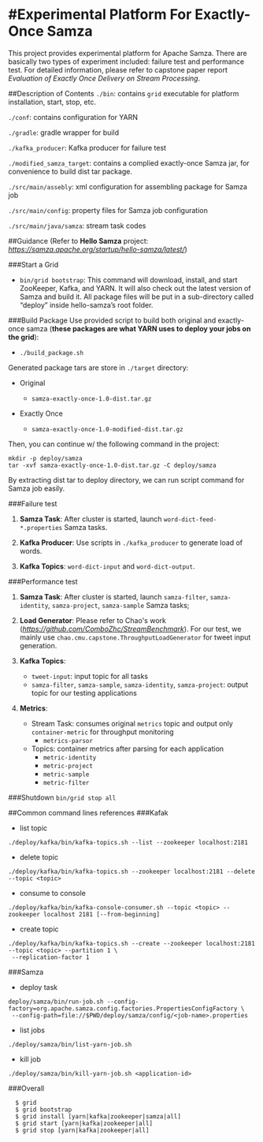 #Experimental Platform For Exactly-Once Samza
======================================
This project provides experimental platform for Apache Samza. There are basically two types of experiment included: failure test and performance test. For detailed information, please refer to capstone paper report *Evaluation of Exactly Once Delivery on Stream Processing*.

##Description of Contents
`./bin`: contains `grid` executable for platform installation, start, stop, etc.

`./conf`: contains configuration for YARN

`./gradle`: gradle wrapper for build

`./kafka_producer`: Kafka producer for failure test

`./modified_samza_target`: contains a complied exactly-once Samza jar, for convenience to build dist tar package.

`./src/main/assebly`: xml configuration for assembling package for Samza job

`./src/main/config`: property files for Samza job configuration

`./src/main/java/samza`: stream task codes

##Guidance
(Refer to **Hello Samza** project: <em>https://samza.apache.org/startup/hello-samza/latest/</em>)

###Start a Grid
* `bin/grid bootstrap`: This command will download, install, and start ZooKeeper, Kafka, and YARN. It will also check out the latest version of Samza and build it. All package files will be put in a sub-directory called “deploy” inside hello-samza’s root folder.

###Build Package
Use provided script to build both original and exactly-once samza (**these packages are what YARN uses to deploy your jobs on the grid**):

* `./build_package.sh`

Generated package tars are store in `./target` directory:

- Original

	* `samza-exactly-once-1.0-dist.tar.gz`             

- Exactly Once 
	* `samza-exactly-once-1.0-modified-dist.tar.gz`

Then, you can continue w/ the following command in the project:

```
mkdir -p deploy/samza
tar -xvf samza-exactly-once-1.0-dist.tar.gz -C deploy/samza
```

By extracting dist tar to deploy directory, we can run script command for Samza job easily.

###Failure test

1. **Samza Task**: After cluster is started, launch `word-dict-feed-*.properties` Samza tasks.

2. **Kafka Producer**: Use scripts in `./kafka_producer` to generate load of words.

3. **Kafka Topics**: `word-dict-input` and `word-dict-output`.


###Performance test

1. **Samza Task**: After cluster is started, launch `samza-filter`, `samza-identity`, `samza-project`, `samza-sample` Samza tasks;

2. **Load Generator**: Please refer to Chao's work (*https://github.com/ComboZhc/StreamBenchmark*). For our test, we mainly use `chao.cmu.capstone.ThroughputLoadGenerator` for tweet input generation.

3. **Kafka Topics**: 
    * `tweet-input`: input topic for all tasks
    * `samza-filter`, `samza-sample`, `samza-identity`, `samza-project`: output topic for our testing applications

4. **Metrics**:
    * Stream Task: consumes original `metrics` topic and output only `container-metric` for throughput monitoring
    	* `metrics-parsor`
    * Topics: container metrics after parsing for each application
    	* `metric-identity`
    	* `metric-project`
    	* `metric-sample`
    	* `metric-filter`

###Shutdown
`bin/grid stop all`

##Common command lines references
###Kafak

* list topic

```
./deploy/kafka/bin/kafka-topics.sh --list --zookeeper localhost:2181
```

* delete topic

```
./deploy/kafka/bin/kafka-topics.sh --zookeeper localhost:2181 --delete --topic <topic>
```

* consume to console

```
./deploy/kafka/bin/kafka-console-consumer.sh --topic <topic> --zookeeper localhost 2181 [--from-beginning]
```

* create topic

```
./deploy/kafka/bin/kafka-topics.sh --create --zookeeper localhost:2181 --topic <topic> --partition 1 \
 --replication-factor 1
```


###Samza
* deploy task

```
deploy/samza/bin/run-job.sh --config-factory=org.apache.samza.config.factories.PropertiesConfigFactory \
 --config-path=file://$PWD/deploy/samza/config/<job-name>.properties 
```

* list jobs

```
./deploy/samza/bin/list-yarn-job.sh
```

* kill job

```
./deploy/samza/bin/kill-yarn-job.sh <application-id>
```

###Overall

```
  $ grid
  $ grid bootstrap
  $ grid install [yarn|kafka|zookeeper|samza|all]
  $ grid start [yarn|kafka|zookeeper|all]
  $ grid stop [yarn|kafka|zookeeper|all]

```







